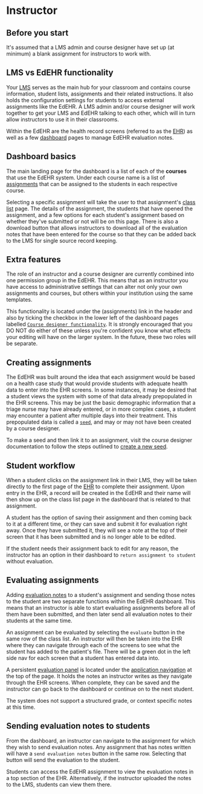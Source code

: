 # Instructor

## Before you start

It's assumed that a LMS admin and course designer have set up (at minimum) a blank assignment for instructors to work with. 

## LMS vs EdEHR functionality

Your [LMS](../shared/definitions.html#learning-management-system-lms) serves as the main hub for your classroom and contains course information, student lists, assignments and their related instructions. It also holds the configuration settings for students to access external assignments like the EdEHR. A LMS admin and/or course designer will work together to get your LMS and EdEHR talking to each other, which will in turn allow instructors to use it in their classrooms.

Within the EdEHR are the health record screens (referred to as the [EHR](../shared/definitions.html#electronic-health-records-ehr)) as well as a few [dashboard](../shared/definitions.html#dashboard) pages to manage EdEHR evaluation notes. 

## Dashboard basics

The main landing page for the dashboard is a list of each of the **courses** that use the EdEHR system. Under each course name is a list of [assignments](../shared/definitions.html#assignment) that can be assigned to the students in each respective course.  

Selecting a specific assignment will take the user to that assignment's [class list](../shared/definitions.html#class-list) page. The details of the assignment, the students that have opened the assignment, and a few options for each student's assignment based on whether they've submitted or not will be on this page. There is also a download button that allows instructors to download all of the evaluation notes that have been entered for the course so that they can be added back to the LMS for single source record keeping. 

## Extra features

The role of an instructor and a course designer are currently combined into one permission group in the EdEHR. This means that as an instructor you have access to administrative settings that can alter not only your own assignments and courses, but others within your institution using the same templates.

This functionality is located under the (assignments) link in the header and also by ticking the checkbox in the lower left of the dashboard pages labelled [`Course designer functionality`](../shared/definitions.html#course-designer-functionality). It is strongly encouraged that you DO NOT do either of these unless you're confident you know what effects your editing will have on the larger system. In the future, these two roles will be separate.

## Creating assignments

The EdEHR was built around the idea that each assignment would be based on a health case study that would provide students with adequate health data to enter into the EHR screens. In some instances, it may be desired that a student views the system with some of that data already prepopulated in the EHR screens. This may be just the basic demographic information that a triage nurse may have already entered, or in more complex cases, a student may encounter a patient after multiple days into their treatment. This prepopulated data is called a [`seed`](../shared/definitions.html#seed), and may or may not have been created by a course designer.

To make a seed and then link it to an assignment, visit the course designer documentation to follow the steps outlined to [create a new seed](../configuration/#connect-the-seed-to-your-assignment).

## Student workflow

When a student clicks on the assignment link in their LMS, they will be taken directly to the first page of the [EHR](shared/definitions.html#electronic-health-records-ehr) to complete their assignment. Upon entry in the EHR, a record will be created in the EdEHR and their name will then show up on the class list page in the dashboard that is related to that assignment.

A student has the option of saving their assignment and then coming back to it at a different time, or they can save and submit it for evaluation right away. Once they have submitted it, they will see a note at the top of their screen that it has been submitted and is no longer able to be edited.

If the student needs their assignment back to edit for any reason, the instructor has an option in their dashboard to `return assignment to student` without evaluation.

## Evaluating assignments

Adding [evaluation notes](../shared/definitions.html#evaluation-notes) to a student's assignment and sending those notes to the student are two separate functions within the EdEHR dashboard. This means that an instructor is able to start evaluating assignments before all of them have been submitted, and then later send all evaluation notes to their students at the same time. 

An assignment can be evaluated by selecting the `evaluate` button in the same row of the class list. An instructor will then be taken into the EHR where they can navigate through each of the screens to see what the student has added to the patient's file. There will be a green dot in the left side nav for each screen that a student has entered data into.

A persistent [evaluation panel](shared/definitions.html#evaluation-panel) is located under the [application navigation](shared/definitions.html#application-navigation) at the top of the page. It holds the notes an instructor writes as they navigate through the EHR screens. When complete, they can be saved and the instructor can go back to the dashboard or continue on to the next student. 

The system does not support a structured grade, or context specific notes at this time.

## Sending evaluation notes to students

From the dashboard, an instructor can navigate to the assignment for which they wish to send evaluation notes. Any assignment that has notes written will have a `send evaluation notes` button in the same row. Selecting that button will send the evaluation to the student.

Students can access the EdEHR assignment to view the evaluation notes in a top section of the EHR. Alternatively, if the instructor uploaded the notes to the LMS, students can view them there.
